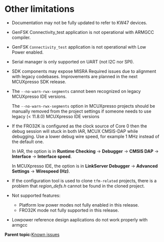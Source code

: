 # Other limitations

-   Documentation may not be fully updated to refer to KW47 devices.
-   GenFSK Connectivity\_test application is not operational with ARMGCC compiler.
-   GenFSK `Connectivity_test` application is not operational with Low Power enabled.
-   Serial manager is only supported on UART \(not I2C nor SPI\).
-   SDK components may expose MISRA Required issues due to alignment with legacy codebases. Improvements are planned in the next MCUXpresso SDK release.
-   The `--no-warn-rwx-segments` cannot been recognized on legacy MCUXpresso IDE versions.

    The `--no-warn-rwx-segments` option in MCUXpresso projects should be manually removed from the project settings if someone needs to use legacy \(< 11.8.0\) MCUXpresso IDE versions

-   If the FRO32K is configured as the clock source of Core 0 then the debug session will stuck in both IAR, MCUX CMSIS-DAP while debugging. Use a lower debug wire speed, for example 1 MHz instead of the default one.

    In IAR, the option is in **Runtime Checking** -\> **Debugger** -\> **CMSIS DAP** -\> **Interface** -\> **Interface speed**.

    In MCUXpresso IDE, the option is in **LinkServer Debugger** -\> **Advanced Settings** -\> **Wirespeed \(Hz\)**.

-   If the configuration tool is used to clone `tfm-related` projects, there is a problem that *region\_defs.h* cannot be found in the cloned project.
-   Not supported features:
    -   Platform low power modes not fully enabled in this release.
    -   FRO32K mode not fully supported in this release.
-   Lowpower reference design aaplications do not work properly with armgcc

**Parent topic:**[Known issues](../topics/known_issues.md)

